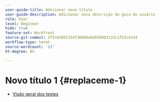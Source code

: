 ```yaml
---
user-guide-title: Adicionar novo título
user-guide-description: Adicionar nova descrição do guia do usuário
role: User
level: Beginner
hide: true
feature-set: Workfront
source-git-commit: 2f53d3891354f36609e92836883133c1f53c4334
workflow-type: tm+mt
source-wordcount: '13'
ht-degree: 0%

---
```



# Novo título 1 {#replaceme-1}

+ [Visão geral dos testes](home.md)
